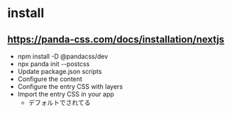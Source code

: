 # install

## https://panda-css.com/docs/installation/nextjs

- npm install -D @pandacss/dev
- npx panda init --postcss
- Update package.json scripts
- Configure the content
- Configure the entry CSS with layers
- Import the entry CSS in your app
    - デフォルトでされてる
